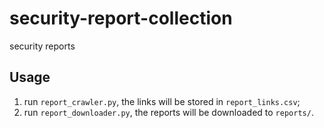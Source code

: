 # security-report-collection
security reports

## Usage

1. run `report_crawler.py`, the links will be stored in `report_links.csv`;
2. run `report_downloader.py`, the reports will be downloaded to `reports/`.